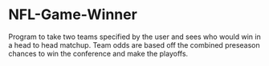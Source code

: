 # NFL-Game-Winner
Program to take two teams specified by the user and sees who would win in a head to head matchup. Team odds are based off the combined preseason chances to win the conference and make the playoffs.
